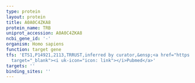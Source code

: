 ```yaml
---
type: protein
layout: protein
title: A0A0C4ZKA8
protein_name: TRB
uniprot_accession: A0A0C4ZKA8
ncbi_gene_id: '-'
organism: Homo sapiens
function: target gene
tfs: 'ETS1,P14921,2113,TRRUST,inferred by curator,&ensp;<a href="https://www.ncbi.nlm.nih.gov/pubmed/?term=1409722%5Buid%5D"
  target="_blank"><i uk-icon="icon: link"></i>Pubmed</a>'
targets: ''
binding_sites: ''
---
```

